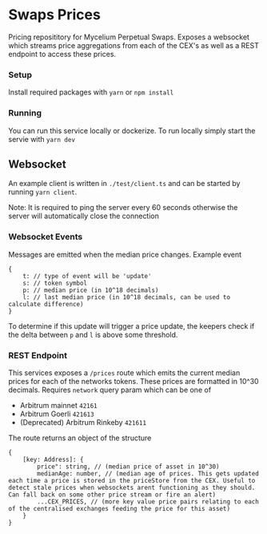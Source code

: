 # Swaps Prices
Pricing reposititory for Mycelium Perpetual Swaps.
Exposes a websocket which streams price aggregations from each of the CEX's as well as a REST endpoint to access these prices.

### Setup
Install required packages with `yarn` or `npm install`

### Running
You can run this service locally or dockerize.
To run locally simply start the servie with `yarn dev`


## Websocket
An example client is written in `./test/client.ts` and can be started by running `yarn client`.

Note: It is required to ping the server every 60 seconds otherwise the server will automatically close the connection

### Websocket Events

Messages are emitted when the median price changes.
Example event
```
{
    t: // type of event will be 'update'
    s: // token symbol
    p: // median price (in 10^18 decimals)
    l: // last median price (in 10^18 decimals, can be used to calculate difference)
}
```
To determine if this update will trigger a price update, the keepers check if the delta between `p` and `l` is above some threshold.


### REST Endpoint
This services exposes a `/prices` route which emits the current median prices for each of the networks tokens. These prices are formatted in 10^30 decimals.
Requires `network` query param which can be one of 
- Arbitrum mainnet `42161`
- Arbitrum Goerli `421613`
- (Deprecated) Arbitrum Rinkeby `421611`

The route returns an object of the structure
```
{
    [key: Address]: {
        price": string, // (median price of asset in 10^30)
        medianAge: number, // (median age of prices. This gets updated each time a price is stored in the priceStore from the CEX. Useful to detect stale prices when websockets arent functioning as they should. Can fall back on some other price stream or fire an alert)
        ...CEX_PRICES, // (more key value price pairs relating to each of the centralised exchanges feeding the price for this asset)
    }
}
```

